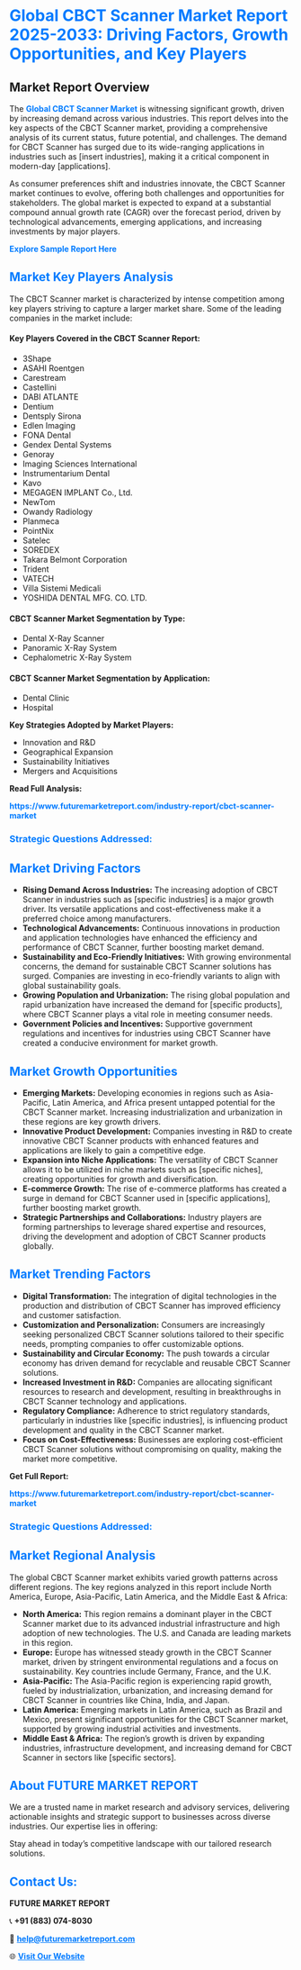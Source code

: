 <h1 style="color: #007BFF;">Global CBCT Scanner Market Report 2025-2033: Driving Factors, Growth Opportunities, and Key Players</h1>

<section id="overview">
<h2>Market Report Overview</h2>
<p>The <a href="https://www.futuremarketreport.com/industry-report/cbct-scanner-market" style="color: #007BFF; text-decoration: none;"><strong>Global CBCT Scanner Market</strong></a> is witnessing significant growth, driven by increasing demand across various industries. This report delves into the key aspects of the CBCT Scanner market, providing a comprehensive analysis of its current status, future potential, and challenges. The demand for CBCT Scanner has surged due to its wide-ranging applications in industries such as [insert industries], making it a critical component in modern-day [applications].</p>
<p>As consumer preferences shift and industries innovate, the CBCT Scanner market continues to evolve, offering both challenges and opportunities for stakeholders. The global market is expected to expand at a substantial compound annual growth rate (CAGR) over the forecast period, driven by technological advancements, emerging applications, and increasing investments by major players.</p>
</section>

<section id="overview">
<p><a href="https://www.futuremarketreport.com/request-sample/reportId=91869" style="color: #007BFF; text-decoration: none;"><strong>Explore Sample Report Here</strong></a></p>
</section>

<section id="key-players">
<h2 style="color: #007BFF;">Market Key Players Analysis</h2>
<p>The CBCT Scanner market is characterized by intense competition among key players striving to capture a larger market share. Some of the leading companies in the market include:</p>
<h4>Key Players Covered in the CBCT Scanner Report:</h4>
<ul><li>3Shape</li><li>ASAHI Roentgen</li><li>Carestream</li><li>Castellini</li><li>DABI ATLANTE</li><li>Dentium</li><li>Dentsply Sirona</li><li>Edlen Imaging</li><li>FONA Dental</li><li>Gendex Dental Systems</li><li>Genoray</li><li>Imaging Sciences International</li><li>Instrumentarium Dental</li><li>Kavo</li><li>MEGAGEN IMPLANT Co., Ltd.</li><li>NewTom</li><li>Owandy Radiology</li><li>Planmeca</li><li>PointNix</li><li>Satelec</li><li>SOREDEX</li><li>Takara Belmont Corporation</li><li>Trident</li><li>VATECH</li><li>Villa Sistemi Medicali</li><li>YOSHIDA DENTAL MFG. CO. LTD.</li></ul>
<h4>CBCT Scanner Market Segmentation by Type:</h4>
<ul><li>Dental X-Ray Scanner</li><li>Panoramic X-Ray System</li><li>Cephalometric X-Ray System</li></ul>

<h4>CBCT Scanner Market Segmentation by Application:</h4>
<ul><li>Dental Clinic</li><li>Hospital</li></ul>
<p><strong>Key Strategies Adopted by Market Players:</strong></p>
<ul>
<li>Innovation and R&D</li>
<li>Geographical Expansion</li>
<li>Sustainability Initiatives</li>
<li>Mergers and Acquisitions</li>
</ul>
</section>

<section>
<p><strong>Read Full Analysis: </strong></p><a href="https://www.futuremarketreport.com/industry-report/cbct-scanner-market" style="color: #007BFF; text-decoration: none;"><strong>https://www.futuremarketreport.com/industry-report/cbct-scanner-market</strong></a>
<h3 style="color: #007BFF;">Strategic Questions Addressed:</h3>
</section>

<section id="driving-factors">
<h2 style="color: #007BFF;">Market Driving Factors</h2>
<ul>
<li><strong>Rising Demand Across Industries:</strong> The increasing adoption of CBCT Scanner in industries such as [specific industries] is a major growth driver. Its versatile applications and cost-effectiveness make it a preferred choice among manufacturers.</li>
<li><strong>Technological Advancements:</strong> Continuous innovations in production and application technologies have enhanced the efficiency and performance of CBCT Scanner, further boosting market demand.</li>
<li><strong>Sustainability and Eco-Friendly Initiatives:</strong> With growing environmental concerns, the demand for sustainable CBCT Scanner solutions has surged. Companies are investing in eco-friendly variants to align with global sustainability goals.</li>
<li><strong>Growing Population and Urbanization:</strong> The rising global population and rapid urbanization have increased the demand for [specific products], where CBCT Scanner plays a vital role in meeting consumer needs.</li>
<li><strong>Government Policies and Incentives:</strong> Supportive government regulations and incentives for industries using CBCT Scanner have created a conducive environment for market growth.</li>
</ul>
</section>

<section id="growth-opportunities">
<h2 style="color: #007BFF;">Market Growth Opportunities</h2>
<ul>
<li><strong>Emerging Markets:</strong> Developing economies in regions such as Asia-Pacific, Latin America, and Africa present untapped potential for the CBCT Scanner market. Increasing industrialization and urbanization in these regions are key growth drivers.</li>
<li><strong>Innovative Product Development:</strong> Companies investing in R&D to create innovative CBCT Scanner products with enhanced features and applications are likely to gain a competitive edge.</li>
<li><strong>Expansion into Niche Applications:</strong> The versatility of CBCT Scanner allows it to be utilized in niche markets such as [specific niches], creating opportunities for growth and diversification.</li>
<li><strong>E-commerce Growth:</strong> The rise of e-commerce platforms has created a surge in demand for CBCT Scanner used in [specific applications], further boosting market growth.</li>
<li><strong>Strategic Partnerships and Collaborations:</strong> Industry players are forming partnerships to leverage shared expertise and resources, driving the development and adoption of CBCT Scanner products globally.</li>
</ul>
</section>

<section id="trending-factors">
<h2 style="color: #007BFF;">Market Trending Factors</h2>
<ul>
<li><strong>Digital Transformation:</strong> The integration of digital technologies in the production and distribution of CBCT Scanner has improved efficiency and customer satisfaction.</li>
<li><strong>Customization and Personalization:</strong> Consumers are increasingly seeking personalized CBCT Scanner solutions tailored to their specific needs, prompting companies to offer customizable options.</li>
<li><strong>Sustainability and Circular Economy:</strong> The push towards a circular economy has driven demand for recyclable and reusable CBCT Scanner solutions.</li>
<li><strong>Increased Investment in R&D:</strong> Companies are allocating significant resources to research and development, resulting in breakthroughs in CBCT Scanner technology and applications.</li>
<li><strong>Regulatory Compliance:</strong> Adherence to strict regulatory standards, particularly in industries like [specific industries], is influencing product development and quality in the CBCT Scanner market.</li>
<li><strong>Focus on Cost-Effectiveness:</strong> Businesses are exploring cost-efficient CBCT Scanner solutions without compromising on quality, making the market more competitive.</li>
</ul>
</section>

<section>
<p><strong>Get Full Report: </strong></p><a href="https://www.futuremarketreport.com/industry-report/cbct-scanner-market" style="color: #007BFF; text-decoration: none;"><strong>https://www.futuremarketreport.com/industry-report/cbct-scanner-market</strong></a>
<h3 style="color: #007BFF;">Strategic Questions Addressed:</h3>
</section>


<section id="regional-analysis">
<h2 style="color: #007BFF;">Market Regional Analysis</h2>
<p>The global CBCT Scanner market exhibits varied growth patterns across different regions. The key regions analyzed in this report include North America, Europe, Asia-Pacific, Latin America, and the Middle East & Africa:</p>
<ul>
<li><strong>North America:</strong> This region remains a dominant player in the CBCT Scanner market due to its advanced industrial infrastructure and high adoption of new technologies. The U.S. and Canada are leading markets in this region.</li>
<li><strong>Europe:</strong> Europe has witnessed steady growth in the CBCT Scanner market, driven by stringent environmental regulations and a focus on sustainability. Key countries include Germany, France, and the U.K.</li>
<li><strong>Asia-Pacific:</strong> The Asia-Pacific region is experiencing rapid growth, fueled by industrialization, urbanization, and increasing demand for CBCT Scanner in countries like China, India, and Japan.</li>
<li><strong>Latin America:</strong> Emerging markets in Latin America, such as Brazil and Mexico, present significant opportunities for the CBCT Scanner market, supported by growing industrial activities and investments.</li>
<li><strong>Middle East & Africa:</strong> The region’s growth is driven by expanding industries, infrastructure development, and increasing demand for CBCT Scanner in sectors like [specific sectors].</li>
</ul>
</section>

<footer>
<h2 style="color: #007BFF;">About FUTURE MARKET REPORT</h2>
<p>We are a trusted name in market research and advisory services, delivering actionable insights and strategic support to businesses across diverse industries. Our expertise lies in offering:</p>

<p>Stay ahead in today’s competitive landscape with our tailored research solutions.</p>

<h2 style="color: #007BFF;">Contact Us:</h2>
<p><strong>FUTURE MARKET REPORT</strong></p>
<p>📞 <strong>+91 (883) 074-8030</strong></p>
<p>📧 <strong><a href="mailto:help@futuremarketreport.com" style="color: #007BFF;">help@futuremarketreport.com</a></strong></p>
<p>🌐 <strong><a href="https://www.futuremarketreport.com/" style="color: #007BFF;">Visit Our Website</a></strong></p>
</footer>
